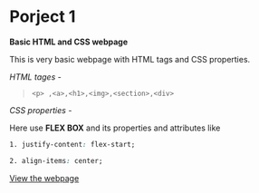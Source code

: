 # Porject 1 
**Basic HTML and CSS webpage**

This is very basic webpage with HTML tags and CSS properties.

*HTML tages -*

> `<p> ,<a>,<h1>,<img>,<section>,<div>`

*CSS properties -*

Here use **FLEX BOX** and its properties and attributes like 

```css 
1. justify-content: flex-start;

2. align-items: center;
```


[View the webpage](http://127.0.0.1:5500/FSJS%202.0%20Project%2001/index.html)

